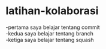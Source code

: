 # latihan-kolaborasi

-pertama saya belajar tentang commit<br>
-kedua saya belajar tentang branch<br>
-ketiga saya belajar tentang squash
